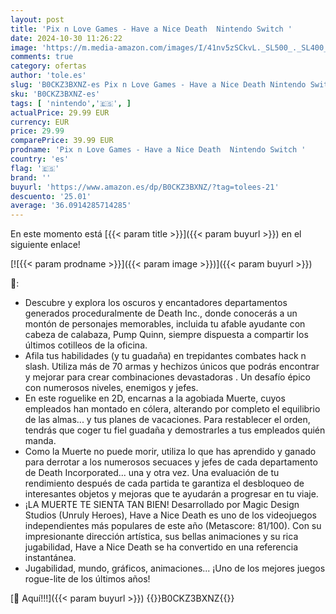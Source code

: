 ```yaml
---
layout: post
title: 'Pix n Love Games - Have a Nice Death  Nintendo Switch '
date: 2024-10-30 11:26:22
image: 'https://m.media-amazon.com/images/I/41nv5zSCkvL._SL500_._SL400_.jpg'
comments: true
category: ofertas
author: 'tole.es'
slug: 'B0CKZ3BXNZ-es Pix n Love Games - Have a Nice Death Nintendo Switch'
sku: 'B0CKZ3BXNZ-es'
tags: [ 'nintendo','🇪🇸', ]
actualPrice: 29.99 EUR
currency: EUR
price: 29.99
comparePrice: 39.99 EUR
prodname: 'Pix n Love Games - Have a Nice Death  Nintendo Switch '
country: 'es'
flag: '🇪🇸'
brand: ''
buyurl: 'https://www.amazon.es/dp/B0CKZ3BXNZ/?tag=tolees-21'
descuento: '25.01'
average: '36.0914285714285'
---
```


En este momento está [{{< param title >}}]({{< param buyurl >}}) en el siguiente enlace!

[![{{< param prodname >}}]({{< param image >}})]({{< param buyurl >}})

🔎:

- Descubre y explora los oscuros y encantadores departamentos generados proceduralmente de Death Inc., donde conocerás a un montón de personajes memorables, incluida tu afable ayudante con cabeza de calabaza, Pump Quinn, siempre dispuesta a compartir los últimos cotilleos de la oficina.
- Afila tus habilidades (y tu guadaña) en trepidantes combates hack n slash. Utiliza más de 70 armas y hechizos únicos que podrás encontrar y mejorar para crear combinaciones devastadoras . Un desafío épico con numerosos niveles, enemigos y jefes.
- En este roguelike en 2D, encarnas a la agobiada Muerte, cuyos empleados han montado en cólera, alterando por completo el equilibrio de las almas... y tus planes de vacaciones. Para restablecer el orden, tendrás que coger tu fiel guadaña y demostrarles a tus empleados quién manda.
- Como la Muerte no puede morir, utiliza lo que has aprendido y ganado para derrotar a los numerosos secuaces y jefes de cada departamento de Death Incorporated... una y otra vez. Una evaluación de tu rendimiento después de cada partida te garantiza el desbloqueo de interesantes objetos y mejoras que te ayudarán a progresar en tu viaje.
- ¡LA MUERTE TE SIENTA TAN BIEN! Desarrollado por Magic Design Studios (Unruly Heroes), Have a Nice Death es uno de los videojuegos independientes más populares de este año (Metascore: 81/100). Con su impresionante dirección artística, sus bellas animaciones y su rica jugabilidad, Have a Nice Death se ha convertido en una referencia instantánea.
- Jugabilidad, mundo, gráficos, animaciones... ¡Uno de los mejores juegos rogue-lite de los últimos años!

[🛒 Aquí!!!]({{< param buyurl >}})
{{<world>}}B0CKZ3BXNZ{{</world>}}

